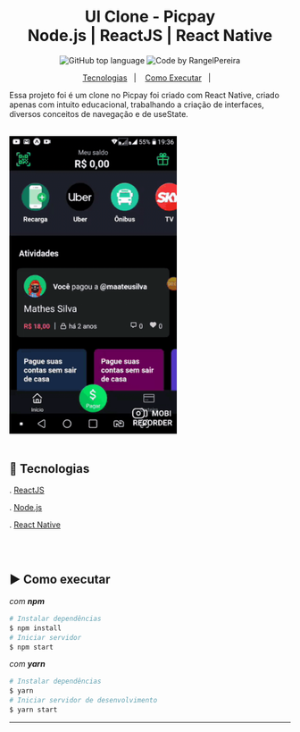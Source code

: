 
<h1 align="center">
    <br>UI Clone - Picpay<br/>
    Node.js | ReactJS | React Native
</h1>

<p align="center">
  <img alt="GitHub top language" src="https://img.shields.io/github/languages/top/rangelPereira/clone_Picpay?style=for-the-badge&logo=typescript">
  <img alt="Code by RangelPereira" src="https://img.shields.io/badge/Code%20by-RangelPereira-%237519C1?style=for-the-badge"><br/>
</p>

<p align="center">
  <a href="#rocket-tecnologias">Tecnologias</a>&nbsp;&nbsp;&nbsp;|&nbsp;&nbsp;&nbsp;
  <a href="#arrow_forward-como-executar">Como Executar</a>&nbsp;&nbsp;&nbsp;|&nbsp;&nbsp;&nbsp;
</p>

Essa projeto foi é um clone no Picpay   foi criado com React Native, criado apenas com intuito educacional, trabalhando a criação de interfaces, diversos conceitos de navegação e de useState.<br/><br/>


<div>
 <img  src="git/mobile.gif" width="300" >
</div>
<br/>

## :rocket: Tecnologias

. [ReactJS](https://reactjs.org/)<br/>

. [Node.js](https://nodejs.org/en/)<br/>

. [React Native](https://reactnative.dev/)<br/>

<br/><br/>

## :arrow_forward: Como executar

_com **npm**_

```bash
# Instalar dependências
$ npm install
# Iniciar servidor
$ npm start
```

_com **yarn**_

```bash
# Instalar dependências
$ yarn
# Iniciar servidor de desenvolvimento
$ yarn start
```

---
